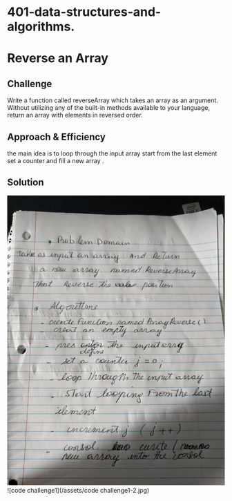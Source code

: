 # 401-data-structures-and-algorithms.
# Reverse an Array


## Challenge
Write a function called reverseArray which takes an array as an argument. Without utilizing any of the built-in methods available to your language, return an array with elements in reversed order.
## Approach & Efficiency
the main idea is to loop through the input array start from the last element set a counter and fill a new array .

## Solution

![code challenge1](/assets/codechallenge1.jpg)
![code challenge1](/assets/code challenge1-2.jpg)
